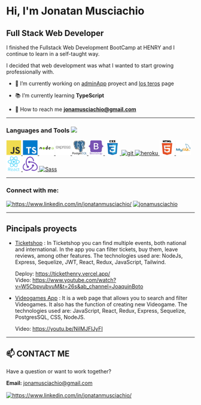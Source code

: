 # Hi, I'm Jonatan Musciachio
## Full Stack Web Developer


I finished the Fullstack Web Development BootCamp at HENRY and I continue to learn in a self-taught way.

I decided that web development was what I wanted to start growing professionally with.</h3>

- 🎫 I’m currently working on [adminApp](https://github.com/tomasbarcojo/adm-app) proyect and [los teros](https://github.com/EcheCostabel/losteros) page

- 📚 I’m currently learning **TypeScript**

- 📧 How to reach me **jonamusciachio@gmail.com**

---

<h3 align="left">Languages and Tools <img src = "https://media2.giphy.com/media/QssGEmpkyEOhBCb7e1/giphy.gif?cid=ecf05e47a0n3gi1bfqntqmob8g9aid1oyj2wr3ds3mg700bl&rid=giphy.gif" width = 32px></h3>
<p align="left"> 
 <a href="https://developer.mozilla.org/en-US/docs/Web/JavaScript" target="_blank" rel="noreferrer"> <img src="https://raw.githubusercontent.com/devicons/devicon/master/icons/javascript/javascript-original.svg" alt="javascript" width="40" height="40"/> </a> 
<a href="https://www.typescriptlang.org/" target="_blank" rel="noreferrer"> <img src="https://raw.githubusercontent.com/devicons/devicon/master/icons/typescript/typescript-original.svg" alt="typescript" width="40" height="40"/> </a>
<a href="https://nodejs.org" target="_blank" rel="noreferrer"> <img src="https://raw.githubusercontent.com/devicons/devicon/master/icons/nodejs/nodejs-original-wordmark.svg" alt="nodejs" width="40" height="40"/> </a>
<a href="https://expressjs.com" target="_blank" rel="noreferrer"> <img src="https://raw.githubusercontent.com/devicons/devicon/master/icons/express/express-original-wordmark.svg" alt="express" width="40" height="40"/> </a> 
 <a href="https://www.postgresql.org" target="_blank" rel="noreferrer"> <img src="https://raw.githubusercontent.com/devicons/devicon/master/icons/postgresql/postgresql-original-wordmark.svg" alt="postgresql" width="40" height="40"/> </a> 
<a href="https://getbootstrap.com" target="_blank" rel="noreferrer"> <img src="https://raw.githubusercontent.com/devicons/devicon/master/icons/bootstrap/bootstrap-plain-wordmark.svg" alt="bootstrap" width="40" height="40"/> </a>
<a href="https://www.w3schools.com/css/" target="_blank" rel="noreferrer"> <img src="https://raw.githubusercontent.com/devicons/devicon/master/icons/css3/css3-original-wordmark.svg" alt="css3" width="40" height="40"/> </a> 
<a href="https://git-scm.com/" target="_blank" rel="noreferrer"> <img src="https://www.vectorlogo.zone/logos/git-scm/git-scm-icon.svg" alt="git" width="40" height="40"/> </a>
 <a href="https://heroku.com" target="_blank" rel="noreferrer"> <img src="https://www.vectorlogo.zone/logos/heroku/heroku-icon.svg" alt="heroku" width="40" height="40"/> </a>
  <a href="https://www.w3.org/html/" target="_blank" rel="noreferrer"> <img src="https://raw.githubusercontent.com/devicons/devicon/master/icons/html5/html5-original-wordmark.svg" alt="html5" width="40" height="40"/> </a>
 <a href="https://www.mysql.com/" target="_blank" rel="noreferrer"> <img src="https://raw.githubusercontent.com/devicons/devicon/master/icons/mysql/mysql-original-wordmark.svg" alt="mysql" width="40" height="40"/> </a> 
<a href="https://reactjs.org/" target="_blank" rel="noreferrer"> <img src="https://raw.githubusercontent.com/devicons/devicon/master/icons/react/react-original-wordmark.svg" alt="react" width="40" height="40"/> </a>
 <a href="https://redux.js.org" target="_blank" rel="noreferrer"> <img src="https://raw.githubusercontent.com/devicons/devicon/master/icons/redux/redux-original.svg" alt="redux" width="40" height="40"/> </a> 
 <a  href="https://github.com/sass">
 <img alt="Sass" src="https://rawgit.com/sass/sass-site/main/source/assets/img/logos/logo.svg" width="40" height="40"/></a>
 </p>

---

<h3 align="left">Connect with me:</h3>
<p align="left">
<a href="https://www.linkedin.com/in/jonatanmusciachio/" target="blank"><img align="center" src="https://raw.githubusercontent.com/rahuldkjain/github-profile-readme-generator/master/src/images/icons/Social/linked-in-alt.svg" alt="https://www.linkedin.com/in/jonatanmusciachio/" height="30" width="40" /></a>
<a href="https://www.instagram.com/jonamusciachio/" target="blank"><img align="center" src="https://raw.githubusercontent.com/rahuldkjain/github-profile-readme-generator/master/src/images/icons/Social/instagram.svg" alt="jonamusciachio" height="30" width="40" /></a>
</p>

---


## Pincipals proyects

- [Ticketshop](https://github.com/LuisDanielRB/ecommerce_pg) : In Ticketshop you can find multiple events, both national and international.
In the app you can filter tickets, buy them, leave reviews, among other features.
The technologies used are: NodeJs, Express, Sequelize, JWT, React, Redux, JavaScript, Tailwind.

   Deploy: https://tickethenry.vercel.app/            
   Video: https://www.youtube.com/watch?v=W5CbpvubvuM&t=26s&ab_channel=JoaquinBoto
   

- [Videogames App](https://github.com/jonafm14/PI-videogames) : It is a web page that allows you to search and filter Videogames. It also has the function of creating new Videogame. The technologies used are: JavaScript, React, Redux, Express, Sequelize, PostgresSQL, CSS, NodeJS.

   Video: https://youtu.be/NilMJFlJyFI
---

## 📫 CONTACT ME

Have a question or want to work together?

**Email:** jonamusciachio@gmail.com

<a href="https://www.linkedin.com/in/jonatanmusciachio/" target="blank">
<img align="center" src="https://cdn.jsdelivr.net/npm/simple-icons@3.0.1/icons/linkedin.svg" alt="https://www.linkedin.com/in/jonatanmusciachio/" height="30" width="40" /></a>

